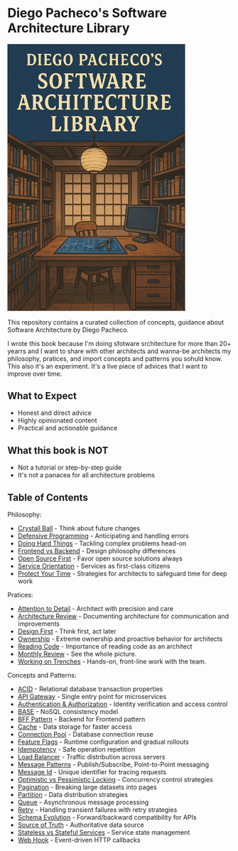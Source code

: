 # Diego Pacheco's Software Architecture Library

<img src="cover.png" width="400">

This repository contains a curated collection of concepts, guidance about Software Architecture by Diego Pacheco.

I wrote this book because I'm doing sfotware srchitecture for more than 20+ yearrs and I want to share with other architects and wanna-be architects my philosophy, pratices, and import concepts and patterns you sohuld know. This also it's an experiment. It's a live piece of advices that I want to improve over time.

## What to Expect

* Honest and direct advice
* Highly opinionated content
* Practical and actionable guidance

## What this book is NOT

* Not a tutorial or step-by-step guide
* It's not a panacea for all architecture problems

## Table of Contents

Philosophy:
- [Crystall Ball](philosofy/CRYSTAL_BALL.md) - Think about future changes
- [Defensive Programming](philosofy/DEFENSIVE.md) - Anticipating and handling errors
- [Doing Hard Things](philosofy/DOING_HARD_THINGS.md) - Tackling complex problems head-on
- [Frontend vs Backend](philosofy/FRONTEND_VS_BACKEND.md) - Design philosophy differences
- [Open Source First](philosofy/OSS.md) - Favor open source solutions always
- [Service Orientation](philosofy/SO.md) - Services as first-class citizens
- [Protect Your Time](philosofy/PROTECT_YOUR_TIME.md) -
Strategies for architects to safeguard time for deep work

Pratices:
- [Attention to Detail](pratices/ATTENTION_TO_DETAIL.md) - Architect with precision and care
- [Architecture Review](pratices/ARCH_REVIEW.md) - Documenting architecture for communication and improvements
- [Design First](pratices/DESIGN_FIRST.md) - Think first, act later
- [Ownership](pratices/OWNERSHIP.md) - Extreme ownership and proactive behavior for architects
- [Reading Code](pratices/READING_CODE.md) - Importance of reading code as an architect
- [Monthly Review](pratices/MONTHLY_REVIEW.md) - See the whole picture.
- [Working on Trenches](pratices/WORKING_ON_TRENCHES.md) - Hands-on, front-line work with the team.

Concepts and Patterns:
- [ACID](concepts/ACID.md) - Relational database transaction properties
- [API Gateway](concepts/API_GATEWAY.md) - Single entry point for microservices
- [Authentication & Authorization](concepts/AUTHENT.md) - Identity verification and access control
- [BASE](concepts/BASE.md) - NoSQL consistency model
- [BFF Pattern](concepts/BFF_PATTERN.md) - Backend for Frontend pattern
- [Cache](concepts/CACHE.md) - Data storage for faster access
- [Connection Pool](concepts/CONNECTION_POOL.md) - Database connection reuse
- [Feature Flags](concepts/FEATURE_FLAGS.md) - Runtime configuration and gradual rollouts
- [Idempotency](concepts/IDEMPOTENCY.md) - Safe operation repetition
- [Load Balancer](concepts/LB.md) - Traffic distribution across servers
- [Message Patterns](concepts/MESSAGE_PATTERNS.md) - Publish/Subscribe, Point-to-Point messaging
- [Message Id](concepts/MESSAGE_ID.md) - Unique identifier for tracing requests
- [Optimistic vs Pessimistic Locking](concepts/OPLOCKING.md) - Concurrency control strategies
- [Pagination](concepts/PAGINATION.md) - Breaking large datasets into pages
- [Partition](concepts/PARTITION.md) - Data distribution strategies
- [Queue](concepts/QUEUE.md) - Asynchronous message processing
- [Retry](concepts/RETRY.md) - Handling transient failures with retry strategies
- [Schema Evolution](concepts/SCHEMA_EVOLUTION.md) - Forward/backward compatibility for APIs
- [Source of Truth](concepts/SOURCE_OF_TRUTH.md) - Authoritative data source
- [Stateless vs Stateful Services](concepts/STATELESS_VS_STATEFULL_SVC.md) - Service state management
- [Web Hook](concepts/WEB_HOOK.md) - Event-driven HTTP callbacks
